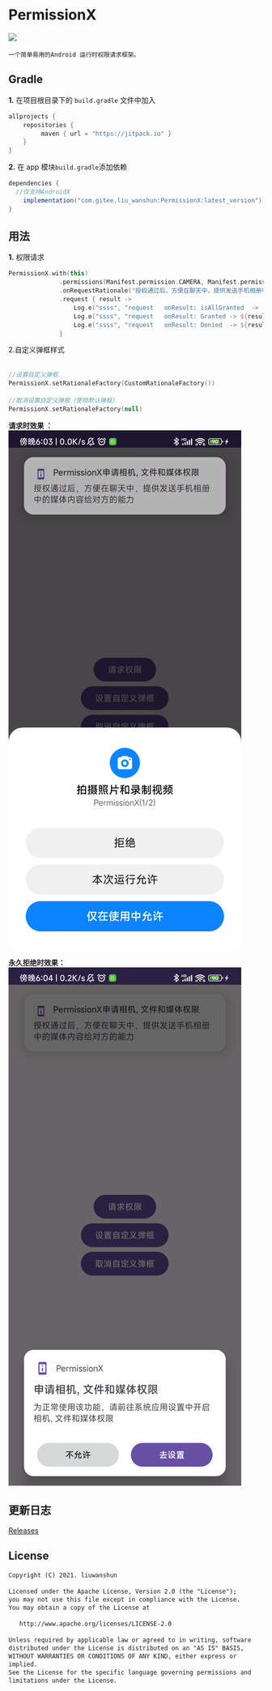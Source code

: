 # PermissionX

[![](https://jitpack.io/v/com.gitee.liu_wanshun/PermissionX.svg)](https://jitpack.io/#com.gitee.liu_wanshun/PermissionX)

	一个简单易用的Android 运行时权限请求框架。

## Gradle

**1.** 在项目根目录下的 `build.gradle` 文件中加入

```groovy
allprojects {
	repositories {
		 maven { url = "https://jitpack.io" }
	}
}
```

**2.** 在 app 模块`build.gradle`添加依赖

```groovy
dependencies {
  //仅支持AndroidX
    implementation("com.gitee.liu_wanshun:PermissionX:latest_version")
}
```

## 用法

**1.** 权限请求

  ```kotlin
 PermissionX.with(this)
                .permissions(Manifest.permission.CAMERA, Manifest.permission.READ_EXTERNAL_STORAGE)
                .onRequestRationale("授权通过后，方便在聊天中，提供发送手机相册中的媒体内容给对方的能力")
                .request { result ->
                    Log.e("ssss", "request   onResult: isAllGranted  ->  ${result.isAllGranted}")
                    Log.e("ssss", "request   onResult: Granted -> ${result.getGrantedList()}")
                    Log.e("ssss", "request   onResult: Denied  -> ${result.getDeniedList()}")
                }
  ```

2.自定义弹框样式

```kotlin

//设置自定义弹框
PermissionX.setRationaleFactory(CustomRationaleFactory())

//取消设置自定义弹框（使用默认弹框）
PermissionX.setRationaleFactory(null)
```

**请求时效果 ：**
![request](picture/request.png)

**永久拒绝时效果：**
![request](picture/denied_forever.png)

## 更新日志

[Releases](https://gitee.com/liu_wanshun/PermissionX/releases)

## License

```
Copyright (C) 2021. liuwanshun

Licensed under the Apache License, Version 2.0 (the "License");
you may not use this file except in compliance with the License.
You may obtain a copy of the License at

   http://www.apache.org/licenses/LICENSE-2.0

Unless required by applicable law or agreed to in writing, software
distributed under the License is distributed on an "AS IS" BASIS,
WITHOUT WARRANTIES OR CONDITIONS OF ANY KIND, either express or implied.
See the License for the specific language governing permissions and
limitations under the License.
```
